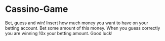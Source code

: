 # Cassino-Game
Bet, guess and win!
Insert how much money you want to have on your betting account.
Bet some amount of this money.
When you guess correctly you are winning 10x your betting amount.
Good luck!
